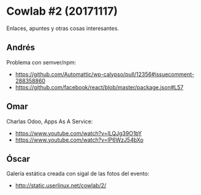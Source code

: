 # Cowlab #2 (20171117)

Enlaces, apuntes y otras cosas interesantes.

## Andrés

Problema con semver/npm:

- https://github.com/Automattic/wp-calypso/pull/12356#issuecomment-288358860
- https://github.com/facebook/react/blob/master/package.json#L57

## Omar

Charlas Odoo, Apps As A Service:

- https://www.youtube.com/watch?v=ILQJg39O1bY
- https://www.youtube.com/watch?v=lP6WzJ54bXo

## Óscar

Galería estática creada con sigal de las fotos del evento:

- http://static.userlinux.net/cowlab/2/
